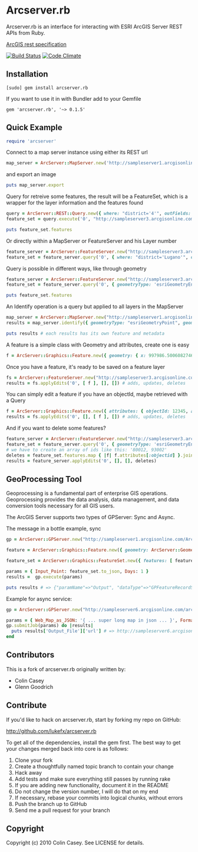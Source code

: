 # Arcserver.rb

Arcserver.rb is an interface for interacting with ESRI ArcGIS Server  REST APIs from Ruby.

[ArcGIS rest specification](http://www.esri.com/library/whitepapers/pdfs/geoservices-rest-spec.pdf)


[![Build Status](https://travis-ci.org/lukefx/arcserver.rb.png?branch=master)](https://travis-ci.org/lukefx/arcserver.rb)
[![Code Climate](https://codeclimate.com/github/lukefx/arcserver.rb.png)](https://codeclimate.com/github/lukefx/arcserver.rb)

## Installation

    [sudo] gem install arcserver.rb

If you want to use it in with Bundler add to your Gemfile

    gem 'arcserver.rb', '~> 0.1.5'

## Quick Example

```ruby
require 'arcserver'
```

Connect to a map server instance using either its REST url

```ruby
map_server = ArcServer::MapServer.new('http://sampleserver1.arcgisonline.com/ArcGIS/services/Portland/ESRI_LandBase_WebMercator/MapServer')
```

and export an image

```ruby
puts map_server.export
```

Query for retreive some features, the result will be a FeatureSet, which is a wrapper for the layer information and the features found

```ruby
query = ArcServer::REST::Query.new({ where: "district='4'", outFields: "*" })
feature_set = query.execute('0', "http://sampleserver3.arcgisonline.com/ArcGIS/rest/services/SanFrancisco/311Incidents/FeatureServer")

puts feature_set.features
```

Or directly within a MapServer or FeatureServer and his Layer number

```ruby
feature_server = ArcServer::FeatureServer.new("http://sampleserver3.arcgisonline.com/ArcGIS/rest/services/SanFrancisco/311Incidents/FeatureServer")
feature_set = feature_server.query('0', { where: "district='Lugano'", outFields: "*" })
```

Query is possible in different ways, like through geometry

```ruby
feature_server = ArcServer::FeatureServer.new("http://sampleserver3.arcgisonline.com/ArcGIS/rest/services/SanFrancisco/311Incidents/FeatureServer")
feature_set = feature_server.query('0', { geometryType: 'esriGeometryEnvelope', geometry: '{"xmin":997878.8354556253,"ymin":5783588.635939264,"xmax":998147.5593831083,"ymax":5783767.785224252,"spatialReference":{"wkid":102100}}', outFields: "*", inSR: 102100, outSR: 102100 })

puts feature_set.features
```

An Identify operation is a query but applied to all layers in the MapServer

```ruby
map_server = ArcServer::MapServer.new("http://sampleserver1.arcgisonline.com/ArcGIS/rest/services/Specialty/ESRI_StateCityHighway_USA/MapServer")
results = map_server.identify({ geometryType: "esriGeometryPoint", geometry: "-120,40", tolerance: "10", mapExtent: "-119,38,-121,41", imageDisplay: "400,300,96" })

puts results # each results has its own feature and metadata
```

A feature is a simple class with Geometry and attributes, create one is easy

```ruby
f = ArcServer::Graphics::Feature.new({ geometry: { x: 997986.5006082746, y: 5783631.06234916, spatialReference: { wkid: 102100 }}, attributes: {status:1,req_id:"12345",req_type:"Graffiti Complaint – Private Property",req_date:"30.09.2013",req_time:"14:00",address:"via dei matti 0",district:"4"} })
```

Once you have a feature, it's ready to be saved on a feature layer

```ruby
fs = ArcServer::FeatureServer.new("http://sampleserver3.arcgisonline.com/ArcGIS/rest/services/SanFrancisco/311Incidents/FeatureServer")
results = fs.applyEdits('0', [ f ], [], []) # adds, updates, deletes
```

You can simply edit a feature if you have an objectId, maybe retrieved with a Query

```ruby
f = ArcServer::Graphics::Feature.new({ attributes: { objectId: 12345, address: "via dei matti 0", district: "4"} })
results = fs.applyEdits('0', [], [ f ], []) # adds, updates, deletes
```

And if you want to delete some features?

```ruby
feature_server = ArcServer::FeatureServer.new("http://sampleserver3.arcgisonline.com/ArcGIS/rest/services/SanFrancisco/311Incidents/FeatureServer")
feature_set = feature_server.query('0', { geometryType: 'esriGeometryEnvelope', geometry: '{"xmin":997878.8354556253,"ymin":5783588.635939264,"xmax":998147.5593831083,"ymax":5783767.785224252,"spatialReference":{"wkid":102100}}', outFields: "*", inSR: 102100, outSR: 102100 })
# we have to create an array of ids like this: '80012, 93002'
deletes = feature_set.features.map { |f| f.attributes[:objectid] }.join(',')
results = feature_server.applyEdits('0', [], [], deletes)
```

## GeoProcessing Tool

Geoprocessing is a fundamental part of enterprise GIS operations. Geoprocessing provides the data analysis, data management, and data conversion tools necessary for all GIS users.

The ArcGIS Server supports two types of GPServer: Sync and Async.

The message in a bottle example, sync

```ruby
gp = ArcServer::GPServer.new("http://sampleserver1.arcgisonline.com/ArcGIS/rest/services/Specialty/ESRI_Currents_World/GPServer/MessageInABottle")

feature = ArcServer::Graphics::Feature.new({ geometry: ArcServer::Geometry::Point.new({ x: -76.2890625, y: 35.859375, spatialReference: { wkid: 4326 } }) })

feature_set = ArcServer::Graphics::FeatureSet.new({ features: [ feature ] })

params = { Input_Point: feature_set.to_json, Days: 1 }
results =  gp.execute(params)

puts results # => {"paramName"=>"Output", "dataType"=>"GPFeatureRecordSetLayer", "value"=>{"geometryType"=>"esriGeometryPolyline", "spatialReference"=>{"wkid"=>4326}, "features"=>[{"attributes"=>{"FID"=>1, "FNODE_"=>0, "Shape_Length"=>0.19891537566450523}, "geometry"=>{"paths"=>[[[-76.2890625, 35.859375], [-76.09141540527344, 35.88180160522461]]]}}], "exceededTransferLimit"=>false}}
```

Example for async service:

```ruby
gp = ArcServer::GPServer.new("http://sampleserver6.arcgisonline.com/arcgis/rest/services/Utilities/PrintingTools/GPServer/Export%20Web%20Map%20Task")

params = { Web_Map_as_JSON: '{ ... super long map in json ... }', Format: 'JPG', Layout_Template: 'MAP_ONLY' }
gp.submitJob(params) do |results|
  puts results['Output_File']['url'] # => http://sampleserver6.arcgisonline.com ... /map.jpg
end
```

## Contributors

This is a fork of arcserver.rb originally written by:

* Colin Casey
* Glenn Goodrich

## Contribute

If you'd like to hack on arcserver.rb, start by forking my repo on GitHub:

  http://github.com/lukefx/arcserver.rb

To get all of the dependencies, install the gem first. The best way to get your changes merged back into core is as follows:

1. Clone your fork
2. Create a thoughtfully named topic branch to contain your change
3. Hack away
4. Add tests and make sure everything still passes by running rake
5. If you are adding new functionality, document it in the README
6. Do not change the version number, I will do that on my end
7. If necessary, rebase your commits into logical chunks, without errors
8. Push the branch up to GitHub
9. Send me a pull request for your branch

## Copyright

Copyright (c) 2010 Colin Casey. See LICENSE for details.
